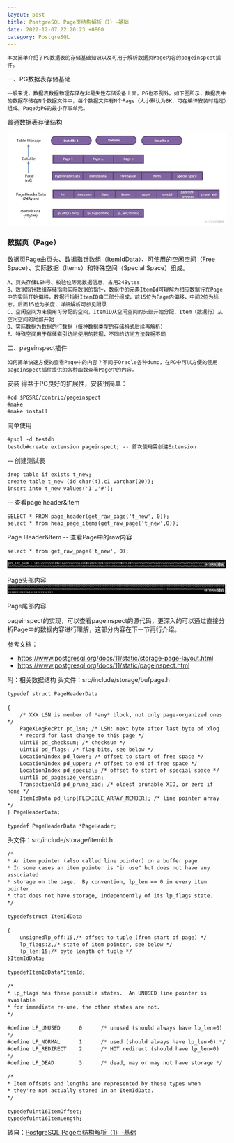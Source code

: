 ```yaml
---
layout: post
title: PostgreSQL Page页结构解析（1）-基础
date: 2022-12-07 22:20:23 +0800
category: PostgreSQL
---
```


    本文简单介绍了PG数据表的存储基础知识以及可用于解析数据页Page内容的pageinspcet插件。

一、PG数据表存储基础

    一般来说，数据表数据物理存储在非易失性存储设备上面，PG也不例外。如下图所示，数据表中的数据存储在N个数据文件中，每个数据文件有N个Page（大小默认为8K，可在编译安装时指定）组成。Page为PG的最小存取单元。

普通数据表存储结构

![picture](/2022/postgresql/yuanmajiedu/afd4d2d798a479eb.jpeg "source code")

<h3>数据页（Page）</h3>

数据页Page由页头、数据指针数组（ItemIdData）、可使用的空闲空间（Free Space）、实际数据（Items）和特殊空间（Special Space）组成。

    A、页头存储LSN号、校验位等元数据信息，占用24Bytes
    B、数据指针数组存储指向实际数据的指针，数组中的元素ItemId可理解为相应数据行在Page中的实际开始偏移，数据行指针ItemID由三部分组成，前15位为Page内偏移，中间2位为标志，后面15位为长度，详细解析可参见附录
    C、空闲空间为未使用可分配的空间，ItemID从空闲空间的头部开始分配，Item（数据行）从空闲空间的尾部开始
    D、实际数据为数据的行数据（每种数据类型的存储格式后续再解析）
    E、特殊空间用于存储索引访问使用的数据，不同的访问方法数据不同

二、pageinspect插件

    如何简单快速方便的查看Page中的内容？不同于Oracle各种dump，在PG中可以方便的使用pageinspect插件提供的各种函数查看Page中的内容。

安装
得益于PG良好的扩展性，安装很简单：
```
#cd $PGSRC/contrib/pageinspect
#make
#make install
```
简单使用
```
#psql -d testdb
testdb#create extension pageinspect; -- 首次使用需创建Extension
```
-- 创建测试表
```
drop table if exists t_new;
create table t_new (id char(4),c1 varchar(20));
insert into t_new values('1','#');
```
-- 查看page header&item
```
SELECT * FROM page_header(get_raw_page('t_new', 0));
select * from heap_page_items(get_raw_page('t_new',0));
```
Page Header&Item
-- 查看Page中的raw内容
```
select * from get_raw_page('t_new', 0);
```

![picture](/2022/postgresql/yuanmajiedu/0d317f8f69a17cc3.jpeg "source code")

Page头部内容
![picture](/2022/postgresql/yuanmajiedu/135573231dcef73a.jpeg "source code")

Page尾部内容

pageinspect的实现，可以查看pageinspect的源代码，更深入的可以通过直接分析Page中的数据内容进行理解，这部分内容在下一节再行介绍。

参考文档：
- https://www.postgresql.org/docs/11/static/storage-page-layout.html
- https://www.postgresql.org/docs/11/static/pageinspect.html

附：相关数据结构
头文件：src/include/storage/bufpage.h
```
typedef struct PageHeaderData

{
    /* XXX LSN is member of *any* block, not only page-organized ones */
    PageXLogRecPtr pd_lsn; /* LSN: next byte after last byte of xlog
    * record for last change to this page */
    uint16 pd_checksum; /* checksum */
    uint16 pd_flags; /* flag bits, see below */
    LocationIndex pd_lower; /* offset to start of free space */
    LocationIndex pd_upper; /* offset to end of free space */
    LocationIndex pd_special; /* offset to start of special space */
    uint16 pd_pagesize_version;
    TransactionId pd_prune_xid; /* oldest prunable XID, or zero if none */
    ItemIdData pd_linp[FLEXIBLE_ARRAY_MEMBER]; /* line pointer array */
} PageHeaderData;

typedef PageHeaderData *PageHeader;
```
头文件：src/include/storage/itemid.h
```
/*
* An item pointer (also called line pointer) on a buffer page
* In some cases an item pointer is "in use" but does not have any associated
* storage on the page.  By convention, lp_len == 0 in every item pointer
* that does not have storage, independently of its lp_flags state.
*/

typedefstruct ItemIdData

{
    unsignedlp_off:15,/* offset to tuple (from start of page) */
    lp_flags:2,/* state of item pointer, see below */
    lp_len:15;/* byte length of tuple */
}ItemIdData;

typedefItemIdData*ItemId;

/*
* lp_flags has these possible states.  An UNUSED line pointer is available
* for immediate re-use, the other states are not.
*/

#define LP_UNUSED      0      /* unused (should always have lp_len=0) */
#define LP_NORMAL      1      /* used (should always have lp_len>0) */
#define LP_REDIRECT    2      /* HOT redirect (should have lp_len=0) */
#define LP_DEAD        3      /* dead, may or may not have storage */

/*
* Item offsets and lengths are represented by these types when
* they're not actually stored in an ItemIdData.
*/

typedefuint16ItemOffset;
typedefuint16ItemLength;
```

转自：[PostgreSQL Page页结构解析（1）-基础](http://blog.itpub.net/6906/viewspace-2374923/)